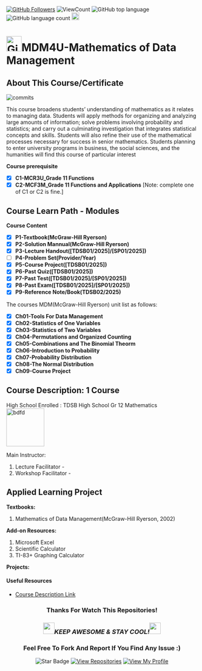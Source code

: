 <!--
 * @Author: BDFD
 * @Date: 2022-01-12 22:38:38
 * @LastEditTime: 2022-02-23 12:24:43
 * @LastEditors: BDFD
 * @Description:
 * @FilePath: \3.0-Course-Name_Coursera_Template\README.md
-->

<a href="https://github.com/bdfd"><img src="https://img.shields.io/github/followers/bdfd?label=Follow%20Me&logo=github" alt="GitHub Followers" /></a>
![ViewCount](https://views.whatilearened.today/views/github/BDFD-Tutorial-Ground/TDSB_MDM4U_DataManagement.svg?cache=remove)
![GitHub top language](https://img.shields.io/github/languages/top/BDFD-Tutorial-Ground/TDSB_MDM4U_DataManagement?style=flat)
![GitHub language count](https://img.shields.io/github/languages/count/BDFD-Tutorial-Ground/TDSB_MDM4U_DataManagement?style=flat)
<img height=20 src="https://cdn.jsdelivr.net/gh/bdfd/Personal_Image_Repo/7.Color-Icon/Status/Finish.svg" alt="bdfd" />

# <a href="https://github.com/bdfd"><img height=40 src="https://cdn.jsdelivr.net/gh/bdfd/Personal_Image_Repo/4.Stamp/BDFD_Stamp.png" alt="GitHub Followers" /></a>MDM4U-Mathematics of Data Management

## About This Course/Certificate

![commits](https://img.shields.io/github/last-commit/BDFD-Tutorial-Ground/TDSB_MDM4U_DataManagement?label=Last%20Commit%20)

This course broadens students’ understanding of mathematics as it relates to managing
data. Students will apply methods for organizing and analyzing large amounts of
information; solve problems involving probability and statistics; and carry out a
culminating investigation that integrates statistical concepts and skills. Students will also
refine their use of the mathematical processes necessary for success in senior mathematics.
Students planning to enter university programs in business, the social sciences, and the
humanities will find this course of particular interest

**Course prerequisite**

- [x] **C1-MCR3U_Grade 11 Functions**
- [x] **C2-MCF3M_Grade 11 Functions and Applications**
      [Note: complete one of C1 or C2 is fine.]

## Course Learn Path - Modules

**Course Content**

- [x] **P1-Textbook(McGraw-Hill Ryerson)**
- [x] **P2-Solution Mannual(McGraw-Hill Ryerson)**
- [x] **P3-Lecture Handout([TDSB01/2025]/[SP01/2025])**
- [ ] **P4-Problem Set(Provider/Year)**
- [x] **P5-Course Project([TDSB01/2025])**
- [x] **P6-Past Quiz([TDSB01/2025])**
- [x] **P7-Past Test([TDSB01/2025]/[SP01/2025])**
- [x] **P8-Past Exam([TDSB01/2025]/[SP01/2025])**
- [x] **P9-Reference Note/Book(TDSB02/2025)**

The courses MDM(McGraw-Hill Ryerson) unit list as follows:

- [x] **Ch01-Tools For Data Management**
- [x] **Ch02-Statistics of One Variables**
- [x] **Ch03-Statistics of Two Variables**
- [x] **Ch04-Permutations and Organized Counting**
- [x] **Ch05-Combinations and The Binomial Theorm**
- [x] **Ch06-Introduction to Probability**
- [x] **Ch07-Probability Distribution**
- [x] **Ch08-The Normal Distribution**
- [x] **Ch09-Course Project**

## Course Description: 1 Course

High School Enrolled : TDSB High School Gr 12 Mathematics  
<img height=100 src="https://cdn.jsdelivr.net/gh/bdfd/Personal_Image_Repo/10.%20Course_Learning/2.0%20Canda%20University%20Logo/Toronto_District_School_Board_Logo.png" alt="bdfd" />

Main Instructor:

1. Lecture Facilitator -
2. Workshop Facilitator -

## Applied Learning Project

**Textbooks:**

1. Mathematics of Data Management(McGraw-Hill Ryerson, 2002)

**Add-on Resources:**

1. Microsoft Excel
2. Scientific Calculator
3. TI-83+ Graphing Calculator

**Projects:**

#### Useful Resources

- [Course Description Link](https://schoolweb.tdsb.on.ca/Portals/malvernci/docs/Gr%2012%20Data%20MDM4U1.pdf)

<div align="center">

### Thanks For Watch This Repositories!

### <img src="https://media.giphy.com/media/WUlplcMpOCEmTGBtBW/giphy.gif" width="30"><i>KEEP AWESOME & STAY COOL!</i><img src="https://media.giphy.com/media/WUlplcMpOCEmTGBtBW/giphy.gif" width="30">

### Feel Free To Fork And Report If You Find Any Issue :)

![Star Badge](https://img.shields.io/static/v1?label=%F0%9F%8C%9F&message=If%20Useful&style=style=flat&color=BC4E99)
[![View Repositories](https://img.shields.io/badge/View-My_Repositories-blue?logo=GitHub)](https://github.com/bdfd?tab=repositories)
[![View My Profile](https://img.shields.io/badge/View-My_Profile-green?logo=GitHub)](https://github.com/bdfd)

</div>

<!-- ![Certificate](https://cdn.jsdelivr.net/gh/BDFD-LearningGround/Certificate-Folder/6.0-Others/Course-Version%20Control%20with%20Git/Course-Version%20Control%20with%20Git.jpeg) -->
